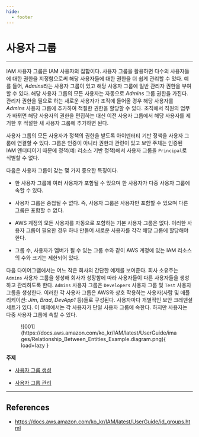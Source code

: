 ```yaml
---
hide:
  - footer
---
```


# 사용자 그룹

---

IAM 사용자 그룹은 IAM 사용자의 집합이다. 사용자 그룹을 활용하면 다수의 사용자들에 대한 권한을 지정함으로써 해당 사용자들에 대한 권한을 더 쉽게 관리할 수 있다. 예를 들어, *Admins*라는 사용자 그룹이 있고 해당 사용자 그룹에 일반 관리자 권한을 부여할 수 있다. 해당 사용자 그룹의 모든 사용자는 자동으로 *Admins* 그룹 권한을 가진다. 관리자 권한을 필요로 하는 새로운 사용자가 조직에 들어올 경우 해당 사용자를 *Admins* 사용자 그룹에 추가하여 적절한 권한을 할당할 수 있다. 조직에서 직원의 업무가 바뀌면 해당 사용자의 권한을 편집하는 대신 이전 사용자 그룹에서 해당 사용자를 제거한 후 적절한 새 사용자 그룹에 추가하면 된다.

사용자 그룹의 모든 사용자가 정책의 권한을 받도록 아이덴터티 기반 정책을 사용자 그룹에 연결할 수 있다. 그룹은 인증이 아니라 권한과 관련이 있고 보안 주체는 인증된 IAM 엔터티이기 때문에 정책(예: 리소스 기반 정책)에서 사용자 그룹을 `Principal`로 식별할 수 없다.

다음은 사용자 그룹이 갖는 몇 가지 중요한 특징이다.

- 한 사용자 그룹에 여러 사용자가 포함될 수 있으며 한 사용자가 다중 사용자 그룹에 속할 수 있다.

- 사용자 그룹은 중첩될 수 없다. 즉, 사용자 그룹은 사용자만 포함할 수 있으며 다른 그룹은 포함할 수 없다.

- AWS 계정의 모든 사용자를 자동으로 포함하는 기본 사용자 그룹은 없다. 이러한 사용자 그룹이 필요한 경우 하나 만들어 새로운 사용자를 각각 해당 그룹에 할당해야 한다.

- 그룹 수, 사용자가 멤버가 될 수 있는 그룹 수와 같이 AWS 계정에 있는 IAM 리소스의 수와 크기는 제한되어 있다.

다음 다이어그램에서는 어느 작은 회사의 간단한 예제를 보여준다. 회사 소유주는 `Admins` 사용자 그룹을 생성해 회사가 성장함에 따라 사용자들이 다른 사용자들을 생성하고 관리하도록 한다. `Admins` 사용자 그룹은 `Developers` 사용자 그룹 및 `Test` 사용자 그룹을 생성한다. 이러한 각 사용자 그룹은 AWS와 상호 작용하는 사용자(사람 및 애플리케이션: *Jim*, *Brad*, *DevApp1* 등)들로 구성된다. 사용자마다 개별적인 보안 크레덴셜 세트가 있다. 이 예제에서는 각 사용자가 단일 사용자 그룹에 속한다. 하지만 사용자는 다중 사용자 그룹에 속할 수 있다.

<figure markdown>
  ![001](https://docs.aws.amazon.com/ko_kr/IAM/latest/UserGuide/images/Relationship_Between_Entities_Example.diagram.png){ load=lazy }
</figure>

**주제**

- [사용자 그룹 생성](https://docs.aws.amazon.com/ko_kr/IAM/latest/UserGuide/id_groups_create.html)

- [사용자 그룹 관리](https://docs.aws.amazon.com/ko_kr/IAM/latest/UserGuide/id_groups_manage.html)

---

## References

- <https://docs.aws.amazon.com/ko_kr/IAM/latest/UserGuide/id_groups.html>
